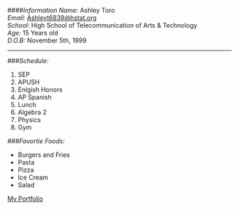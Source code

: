 ####_*Information*_
*Name:* Ashley Toro  
*Email:* Ashleyt6839@hstat.org  
*School:* High School of Telecommunication of Arts & Technology  
*Age:* 15 Years old  
*D.O.B:* November 5th, 1999  

---
###_*Schedule:*_
1. SEP
2. APUSH
3. Enlgish Honors
4. AP Spanish
5. Lunch
6. Algebra 2
7. Physics
8. Gym

###_*Favortie Foods:*_
* Burgers and Fries
* Pasta
* Pizza
* Ice Cream
* Salad

[My Portfolio](https://sites.google.com/a/hstat.org/ashleyt6839sep11/)